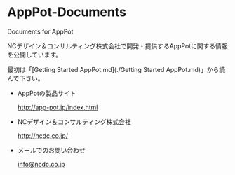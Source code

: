 AppPot-Documents
================

Documents for AppPot

NCデザイン＆コンサルティング株式会社で開発・提供するAppPotに関する情報を公開しています。

最初は「[Getting Started AppPot.md](./Getting Started AppPot.md)」から読んで下さい。


* AppPotの製品サイト

  http://app-pot.jp/index.html



* NCデザイン＆コンサルティング株式会社

  http://ncdc.co.jp/



* メールでのお問い合わせ

  info@ncdc.co.jp

